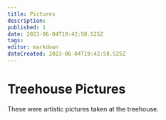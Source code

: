 ```yaml
---
title: Pictures
description: 
published: 1
date: 2023-06-04T19:42:58.525Z
tags: 
editor: markdown
dateCreated: 2023-06-04T19:42:58.525Z
---
```


# Treehouse Pictures
These were artistic pictures taken at the treehouse.

